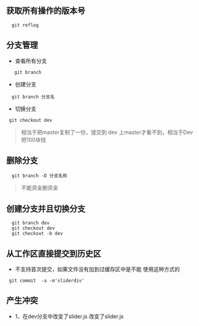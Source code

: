 ## 获取所有操作的版本号

```
  git reflog 
```
## 分支管理
- 查看所有分支

```
   git branch
```

- 创建分支

```
  git branch 分支名
```

- 切换分支

```
 git checkout dev
```

>  相当于把master复制了一份，提交到 dev 上master才看不到，相当于Dev把100块钱

## 删除分支

```
  git branch -D 分支名称
```

> 不能资金删资金

## 创建分支并且切换分支

```
  git branch dev 
  git checkout dev
  git checkout -b dev
```

## 从工作区直接提交到历史区
- 不支持首次提交，如果文件没有加到过缓存区中是不能 使用这种方式的
```
 git commit  -a -m'sliderdiv'
```
## 产生冲突
- 1、在dev分支中改变了slider.js
改变了slider.js 



